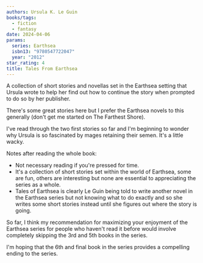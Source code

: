 ```yaml
---
authors: Ursula K. Le Guin
books/tags:
  - fiction
  - fantasy
date: 2024-04-06
params:
  series: Earthsea
  isbn13: "9780547722047"
  year: "2012"
star_rating: 4
title: Tales From Earthsea
---
```


A collection of short stories and novellas set in the Earthsea setting that
Ursula wrote to help her find out how to continue the story when prompted to do
so by her publisher.

There's some great stories here but I prefer the Earthsea novels to this
generally (don't get me started on The Farthest Shore).

<!--more-->

I've read through the two first stories so far and I'm beginning to wonder why
Ursula is so fascinated by mages retaining their semen. It's a little wacky.

Notes after reading the whole book:

- Not necessary reading if you're pressed for time.
- It's a collection of short stories set within the world of Earthsea, some are
  fun, others are interesting but none are essential to appreciating the series
  as a whole.
- Tales of Earthsea is clearly Le Guin being told to write another novel in the
  Earthsea series but not knowing what to do exactly and so she writes some
  short stories instead until she figures out where the story is going.

So far, I think my recommendation for maximizing your enjoyment of the Earthsea
series for people who haven't read it before would involve completely skipping
the 3rd and 5th books in the series.

I'm hoping that the 6th and final book in the series provides a compelling
ending to the series.
